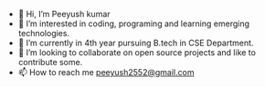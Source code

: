 - 👋 Hi, I’m Peeyush kumar
- 👀 I’m interested in coding, programing and learning emerging technologies.
- 🌱 I’m currently in 4th year pursuing B.tech in CSE Department.
- 💞️ I’m looking to collaborate on open source projects and like to contribute some.
- 📫 How to reach me peeyush2552@gmail.com

<!---
peeyush2552/peeyush2552 is a ✨ special ✨ repository because its `README.md` (this file) appears on your GitHub profile.
You can click the Preview link to take a look at your changes.
--->
